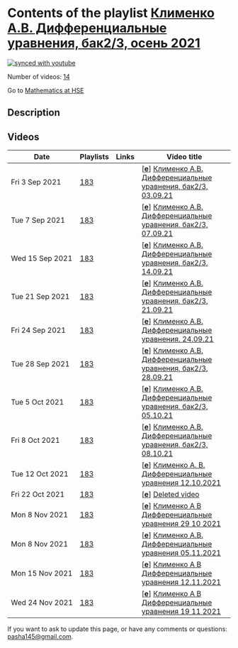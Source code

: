 # Contents of the playlist [Клименко А.В. Дифференциальные уравнения, бак2/3, осень 2021](https://www.youtube.com/playlist?list=PLq3E5oubNNoAE2XslrYUtJF_sch5FjMyK)

[![synced with youtube](https://img.shields.io/github/last-commit/mathphysschool/mathphysschool.github.io/autoupdate1?label=synced%20with%20youtube)](https://github.com/mathphysschool/mathphysschool.github.io/commits/autoupdate1)

Number of videos: [14](#videos)

Go to [Mathematics at HSE](../README.md)

## Description



## Videos

|Date|Playlists|Links|Video title|
|---|---|---|---|
| Fri&nbsp;3&nbsp;Sep&nbsp;2021 | [183](../playlists/183 "Клименко А.В. Дифференциальные уравнения, бак2/3, осень 2021") |  | [[**e**](https://studio.youtube.com/video/IK63rjHIq7Q/edit "Edit")] [Клименко А.В. Дифференциальные уравнения, бак2/3, 03.09.21](https://www.youtube.com/watch?v=IK63rjHIq7Q&list=PLq3E5oubNNoAE2XslrYUtJF_sch5FjMyK) |
| Tue&nbsp;7&nbsp;Sep&nbsp;2021 | [183](../playlists/183 "Клименко А.В. Дифференциальные уравнения, бак2/3, осень 2021") |  | [[**e**](https://studio.youtube.com/video/mEyqKSoTNh4/edit "Edit")] [Клименко А.В. Дифференциальные уравнения, бак2/3, 07.09.21](https://www.youtube.com/watch?v=mEyqKSoTNh4&list=PLq3E5oubNNoAE2XslrYUtJF_sch5FjMyK) |
| Wed&nbsp;15&nbsp;Sep&nbsp;2021 | [183](../playlists/183 "Клименко А.В. Дифференциальные уравнения, бак2/3, осень 2021") |  | [[**e**](https://studio.youtube.com/video/WHISE09Vk0Q/edit "Edit")] [Клименко А.В. Дифференциальные уравнения, бак2/3, 14.09.21](https://www.youtube.com/watch?v=WHISE09Vk0Q&list=PLq3E5oubNNoAE2XslrYUtJF_sch5FjMyK "БАКАЛАВРИАТ 2021/2022&#013;Дифференциальные уравнения&#013;Курс обязательный (Совместный бакалавриат НИУ ВШЭ и ЦПМ)&#013;Факультет математики&#013;3-й курс, 1 модуль&#013;Клименко Алексей Владимирович&#013;Язык: русский") |
| Tue&nbsp;21&nbsp;Sep&nbsp;2021 | [183](../playlists/183 "Клименко А.В. Дифференциальные уравнения, бак2/3, осень 2021") |  | [[**e**](https://studio.youtube.com/video/fvLOYuEyBHQ/edit "Edit")] [Клименко А.В. Дифференциальные уравнения, бак2/3, 21.09.21](https://www.youtube.com/watch?v=fvLOYuEyBHQ&list=PLq3E5oubNNoAE2XslrYUtJF_sch5FjMyK) |
| Fri&nbsp;24&nbsp;Sep&nbsp;2021 | [183](../playlists/183 "Клименко А.В. Дифференциальные уравнения, бак2/3, осень 2021") |  | [[**e**](https://studio.youtube.com/video/Zxa27nWxZE8/edit "Edit")] [Клименко А.В.  Дифференциальные уравнения. 24.09.21](https://www.youtube.com/watch?v=Zxa27nWxZE8&list=PLq3E5oubNNoAE2XslrYUtJF_sch5FjMyK "БАКАЛАВРИАТ 2021/2022&#013;Дифференциальные уравнения&#013;Факультет математики") |
| Tue&nbsp;28&nbsp;Sep&nbsp;2021 | [183](../playlists/183 "Клименко А.В. Дифференциальные уравнения, бак2/3, осень 2021") |  | [[**e**](https://studio.youtube.com/video/JolyE4QAbcE/edit "Edit")] [Клименко А.В. Дифференциальные уравнения, бак2/3, 28.09.21](https://www.youtube.com/watch?v=JolyE4QAbcE&list=PLq3E5oubNNoAE2XslrYUtJF_sch5FjMyK) |
| Tue&nbsp;5&nbsp;Oct&nbsp;2021 | [183](../playlists/183 "Клименко А.В. Дифференциальные уравнения, бак2/3, осень 2021") |  | [[**e**](https://studio.youtube.com/video/54T1gODGWK0/edit "Edit")] [Клименко А.В. Дифференциальные уравнения, бак2/3, 05.10.21](https://www.youtube.com/watch?v=54T1gODGWK0&list=PLq3E5oubNNoAE2XslrYUtJF_sch5FjMyK) |
| Fri&nbsp;8&nbsp;Oct&nbsp;2021 | [183](../playlists/183 "Клименко А.В. Дифференциальные уравнения, бак2/3, осень 2021") |  | [[**e**](https://studio.youtube.com/video/lHYuZKbeAJU/edit "Edit")] [Клименко А.В. Дифференциальные уравнения, бак2/3, 08.10.21](https://www.youtube.com/watch?v=lHYuZKbeAJU&list=PLq3E5oubNNoAE2XslrYUtJF_sch5FjMyK) |
| Tue&nbsp;12&nbsp;Oct&nbsp;2021 | [183](../playlists/183 "Клименко А.В. Дифференциальные уравнения, бак2/3, осень 2021") |  | [[**e**](https://studio.youtube.com/video/3HtXhcdq4Ho/edit "Edit")] [Клименко А. В.  Дифференциальные уравнения 12.10.2021](https://www.youtube.com/watch?v=3HtXhcdq4Ho&list=PLq3E5oubNNoAE2XslrYUtJF_sch5FjMyK "БАКАЛАВРИАТ 2021/2022&#013;Дифференциальные уравнения&#013;Курс обязательный (Совместный бакалавриат НИУ ВШЭ и ЦПМ)&#013;Математика&#013;Факультет математики&#013; 3-й курс, 1, 2 модуль&#013;Клименко Алексей Владимирович") |
| Fri&nbsp;22&nbsp;Oct&nbsp;2021 | [183](../playlists/183 "Клименко А.В. Дифференциальные уравнения, бак2/3, осень 2021") |  | [[**e**](https://studio.youtube.com/video/7igonIrB4UA/edit "Edit")] [Deleted video](https://www.youtube.com/watch?v=7igonIrB4UA&list=PLq3E5oubNNoAE2XslrYUtJF_sch5FjMyK "This video is unavailable.") |
| Mon&nbsp;8&nbsp;Nov&nbsp;2021 | [183](../playlists/183 "Клименко А.В. Дифференциальные уравнения, бак2/3, осень 2021") |  | [[**e**](https://studio.youtube.com/video/PAiz1uZW9jo/edit "Edit")] [Клименко А В  Дифференциальные уравнения 29 10 2021](https://www.youtube.com/watch?v=PAiz1uZW9jo&list=PLq3E5oubNNoAE2XslrYUtJF_sch5FjMyK) |
| Mon&nbsp;8&nbsp;Nov&nbsp;2021 | [183](../playlists/183 "Клименко А.В. Дифференциальные уравнения, бак2/3, осень 2021") |  | [[**e**](https://studio.youtube.com/video/nMNnx0INXew/edit "Edit")] [Клименко А.В. Дифференциальные уравнения 05.11.2021](https://www.youtube.com/watch?v=nMNnx0INXew&list=PLq3E5oubNNoAE2XslrYUtJF_sch5FjMyK) |
| Mon&nbsp;15&nbsp;Nov&nbsp;2021 | [183](../playlists/183 "Клименко А.В. Дифференциальные уравнения, бак2/3, осень 2021") |  | [[**e**](https://studio.youtube.com/video/GuppawfjV1s/edit "Edit")] [Клименко А В  Дифференциальные уравнения 12.11.2021](https://www.youtube.com/watch?v=GuppawfjV1s&list=PLq3E5oubNNoAE2XslrYUtJF_sch5FjMyK) |
| Wed&nbsp;24&nbsp;Nov&nbsp;2021 | [183](../playlists/183 "Клименко А.В. Дифференциальные уравнения, бак2/3, осень 2021") |  | [[**e**](https://studio.youtube.com/video/ERr7cNrDDhA/edit "Edit")] [Клименко А В Дифференциальные уравнения 19 11 2021](https://www.youtube.com/watch?v=ERr7cNrDDhA&list=PLq3E5oubNNoAE2XslrYUtJF_sch5FjMyK) |


 If you want to ask to update this page, or have any comments or questions: <pasha145@gmail.com>.